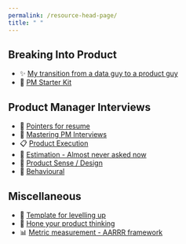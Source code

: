 ```yaml
---
permalink: /resource-head-page/
title: " "
---
```


## Breaking Into Product

* ✨ [My transition from a data guy to a product guy](/data-to-product-transition/)
* 🚀 [PM Starter Kit](/pm-starter-kit/)

## Product Manager Interviews

* 📝 [Pointers for resume](/pointers-for-resume/)
* 🏢 [Mastering PM Interviews](/mastering-pm-interviews/)
* 📋 [Product Execution](/product-execution-questions/)
* 📝 [Estimation - Almost never asked now](/estimation-questions/)
* 🎨 [Product Sense / Design](/product-sense-design-questions/)
* 👥 [Behavioural](/behavioural-questions/)

## Miscellaneous

* 🚀 [Template for levelling up](/template-for-levelling-up/)
* 🧪 [Hone your product thinking](/hone-product-thinking/)
* 📊 [Metric measurement - AARRR framework](/metric-measurement-aarrr-framework/)